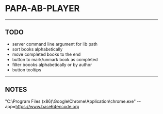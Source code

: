 # PAPA-AB-PLAYER
***

## TODO

- server command line argument for lib path
- sort books alphabetically
- move completed books to the end
- button to mark/unmark book as completed
- filter boooks alphabetically or by author
- button tooltips

***

## NOTES

"C:\Program Files (x86)\Google\Chrome\Application\chrome.exe" --app=https://www.base64encode.org

